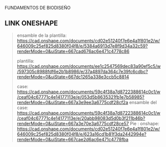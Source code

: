 FUNDAMENTOS DE BIODISEÑO

<h2> LINK ONESHAPE</h2>

> ensamble de la plantilla: https://cad.onshape.com/documents/cd02e51240f7e6e4a1f801e2/w/646009c25ef825d8380f04f8/e/5384a6913d7e8f9d34a32c59?renderMode=0&uiState=667cad676ac6e471c4778c86
>
> plantilla: https://cad.onshape.com/documents/ee1c2547569dec83a90ef5c5/w/597305c8988fdf6e2b1b8986/e/37a4897da364c7e39fc6cdbc?renderMode=0&uiState=667dc1265a338e3ccb5c8814
>
> case: https://cad.onshape.com/documents/59c4f38a7d8722388614c0c1/w/ceaf04c67771c4e14177113e/e/053d5b8635321fb1e7b58985?renderMode=0&uiState=667a3e9ee3a6775cdf28cf2a
> ensamble del case:
 https://cad.onshape.com/documents/59c4f38a7d8722388614c0c1/w/ceaf04c67771c4e14177113e/e/20abb98083d5d0b3f211b46b?renderMode=0&uiState=667a3e70e3a6775cdf28ce57
> Pie : onshape: https://cad.onshape.com/documents/cd02e51240f7e6e4a1f801e2/w/646009c25ef825d8380f04f8/e/623a16cd1b81f3da2442994e?renderMode=0&uiState=667cae2d6ac6e471c4778fba



